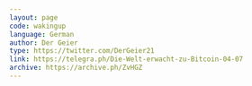 ```yaml
---
layout: page
code: wakingup
language: German
author: Der Geier
type: https://twitter.com/DerGeier21
link: https://telegra.ph/Die-Welt-erwacht-zu-Bitcoin-04-07
archive: https://archive.ph/ZvHGZ
---
```

